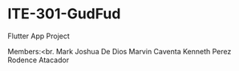 # ITE-301-GudFud
Flutter App Project

Members:<br.
Mark Joshua De Dios
Marvin Caventa
Kenneth Perez
Rodence Atacador
